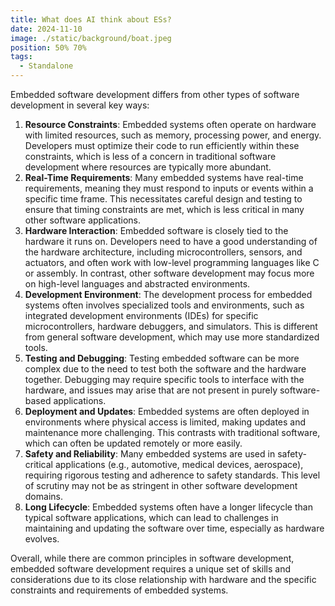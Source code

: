 ```yaml
---
title: What does AI think about ESs?
date: 2024-11-10
image: ./static/background/boat.jpeg
position: 50% 70%
tags:
  - Standalone
---
```


Embedded software development differs from other types of software development in several key ways:

1. **Resource Constraints**: Embedded systems often operate on hardware with limited resources, such as memory, processing power, and energy. Developers must optimize their code to run efficiently within these constraints, which is less of a concern in traditional software development where resources are typically more abundant.
2. **Real-Time Requirements**: Many embedded systems have real-time requirements, meaning they must respond to inputs or events within a specific time frame. This necessitates careful design and testing to ensure that timing constraints are met, which is less critical in many other software applications.
3. **Hardware Interaction**: Embedded software is closely tied to the hardware it runs on. Developers need to have a good understanding of the hardware architecture, including microcontrollers, sensors, and actuators, and often work with low-level programming languages like C or assembly. In contrast, other software development may focus more on high-level languages and abstracted environments.
4. **Development Environment**: The development process for embedded systems often involves specialized tools and environments, such as integrated development environments (IDEs) for specific microcontrollers, hardware debuggers, and simulators. This is different from general software development, which may use more standardized tools.
5. **Testing and Debugging**: Testing embedded software can be more complex due to the need to test both the software and the hardware together. Debugging may require specific tools to interface with the hardware, and issues may arise that are not present in purely software-based applications.
6. **Deployment and Updates**: Embedded systems are often deployed in environments where physical access is limited, making updates and maintenance more challenging. This contrasts with traditional software, which can often be updated remotely or more easily.
7. **Safety and Reliability**: Many embedded systems are used in safety-critical applications (e.g., automotive, medical devices, aerospace), requiring rigorous testing and adherence to safety standards. This level of scrutiny may not be as stringent in other software development domains.
8. **Long Lifecycle**: Embedded systems often have a longer lifecycle than typical software applications, which can lead to challenges in maintaining and updating the software over time, especially as hardware evolves.

Overall, while there are common principles in software development, embedded software development requires a unique set of skills and considerations due to its close relationship with hardware and the specific constraints and requirements of embedded systems.
